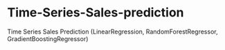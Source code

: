 # Time-Series-Sales-prediction
Time Series Sales Prediction (LinearRegression, RandomForestRegressor, GradientBoostingRegressor)
